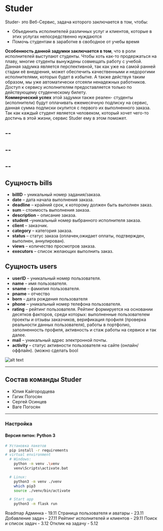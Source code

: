 # Studer

Studer- это Веб-Сервис, задача которого заключается в том, чтобы:

  - Объединить исполнителей различных услуг и клиентов, которые в этих услугах непосредственно нуждаются
  - Помочь студентам в заработке в свободное от учебы время  
  
**Особенность данной задумки заключается в том**, что в роли исполнителей выступают студенты. Чтобы хоть как-то продержаться на плаву, многие студенты вынуждены совмещать работу с учебой. Данная задумка является перспективной, так как уже на самой ранней стадии её внедрения, может обеспечить качественными и недорогими исполнителями, которых будет в избытке. А также действуя таким образом, мы уже автоматически отсеяли ненадежных работников. Доступ к сервису исполнителям предоставляется только по действующему студенческому билету.  
**Коммерческий успех** этой задумки также реален- студенты (исполнители) будут оплачивать ежемесячную подписку на сервис, данная сумма подписки окупится с первого их выполненного заказа.  
Так как каждый студент является человеком, который хочет чего-то достичь в этой жизни, сервис Studer ему в этом поможет.

## --
## --
## --
## Сущность bills

- **billID** – уникальный номер задания/заказа.
- **date** – дата начала выполнения заказа.
- **deadline** – крайний срок, к которому должен быть выполнен заказ.
- **sum** – стоимость выполнения заказа.
- **description** – описание заказа.
- **student** –уникальный номер выбранного исполнителя заказа.
- **client** – заказчик.
- **category** – категория заказа.
- **status** – статус заказа (оплачен,ожидает оплаты, подтвержден, выполнен, аннулирован).
- **views** – количество просмотров заказа.
- **executors** – список желающих выполнить заказ.

## Сущность users
- **userID** – уникальный номер пользователя.
- **name** – имя пользователя.
- **sname** – фамилия пользователя.
- **pname** – отчество
- **born** – дата рождения пользователя
- **phone** – уникальный номер телефона пользователя.
- **rating** – рейтинг пользователя. Рейтинг формируется на основании десятков факторов, среди которых: выполненные пользователем проекты и отзывы заказчиков, верификация профиля (проверка реальности данных пользователя), работы в портфолио, заполненность профиля, активность и стаж работы на сервисе и так далее.
- **mail** – уникальный адрес электронной почты.
- **activity** – статус активности пользователя на сайте (онлайн/оффлайн).
(можно сделать bool

![alt text](https://i.ibb.co/wghRNRQ/image.png)

---
## Состав команды Studer
- Юлия Кайгородцева
- Гагик Погосян
- Сергей Осинцев
- Ваге Погосян

---
### Настройка
#### Версия питон: Python 3
```sh
# Установка пакетов
  pip install -r requirements
# virtual environment
  # Windows:
    python -m venv .\venv
    venv\Scripts\activate.bat

  # Linux:
    python3 -m venv ./venv
    which pip3
    source ./venv/bin/activate

  # Start app
    python3 -m flask run
```

Roadmap
  Админка - 19.11
  Страница пользователя и аватары - 23.11
  Добавление задач - 27.11
  Рейтинг исполнителей и клиентов - 29.11
  Поиск и список задач - 3.12
  Отклик на задачу - 5.12
